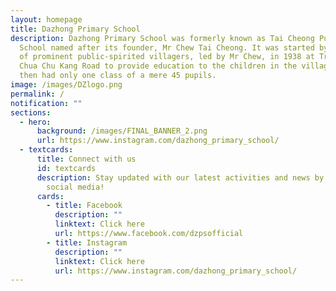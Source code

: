 ```yaml
---
layout: homepage
title: Dazhong Primary School
description: Dazhong Primary School was formerly known as Tai Cheong Public
  School named after its founder, Mr Chew Tai Cheong. It was started by a group
  of prominent public-spirited villagers, led by Mr Chew, in 1938 at Track 5
  Chua Chu Kang Road to provide education to the children in the village. It
  then had only one class of a mere 45 pupils.
image: /images/DZlogo.png
permalink: /
notification: ""
sections:
  - hero:
      background: /images/FINAL_BANNER_2.png
      url: https://www.instagram.com/dazhong_primary_school/
  - textcards:
      title: Connect with us
      id: textcards
      description: Stay updated with our latest activities and news by following us on
        social media!
      cards:
        - title: Facebook
          description: ""
          linktext: Click here
          url: https://www.facebook.com/dzpsofficial
        - title: Instagram
          description: ""
          linktext: Click here
          url: https://www.instagram.com/dazhong_primary_school/
---
```


